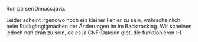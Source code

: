Run parser/Dimacs.java.

Leider scheint irgendwo noch ein kleiner Fehler zu sein, wahrscheinlich beim Rückgängigmachen
der Änderungen im im Backtracking. Wir scheinen jedoch nah dran zu sein, da es ja CNF-Dateien gibt, die funktionieren :-)